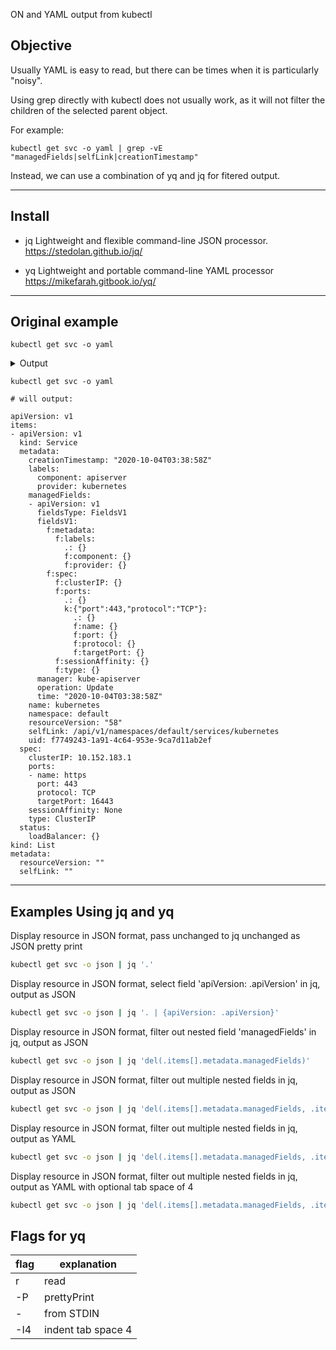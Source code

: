 ON and YAML output from kubectl


## Objective 
Usually YAML is easy to read, but there can be times when it is particularly "noisy".

Using grep directly with kubectl does not usually work, as it will not filter the children of the selected parent object.

For example:
```
kubectl get svc -o yaml | grep -vE "managedFields|selfLink|creationTimestamp"
```

Instead, we can use a combination of yq and jq for fitered output.

---

## Install 

* jq
  Lightweight and flexible command-line JSON processor.
  https://stedolan.github.io/jq/

* yq
  Lightweight and portable command-line YAML processor
  https://mikefarah.gitbook.io/yq/

---

## Original example


```
kubectl get svc -o yaml
```

<details><summary>Output</summary>
<p>

```
kubectl get svc -o yaml

# will output:

apiVersion: v1
items:
- apiVersion: v1
  kind: Service
  metadata:
    creationTimestamp: "2020-10-04T03:38:58Z"
    labels:
      component: apiserver
      provider: kubernetes
    managedFields:
    - apiVersion: v1
      fieldsType: FieldsV1
      fieldsV1:
        f:metadata:
          f:labels:
            .: {}
            f:component: {}
            f:provider: {}
        f:spec:
          f:clusterIP: {}
          f:ports:
            .: {}
            k:{"port":443,"protocol":"TCP"}:
              .: {}
              f:name: {}
              f:port: {}
              f:protocol: {}
              f:targetPort: {}
          f:sessionAffinity: {}
          f:type: {}
      manager: kube-apiserver
      operation: Update
      time: "2020-10-04T03:38:58Z"
    name: kubernetes
    namespace: default
    resourceVersion: "58"
    selfLink: /api/v1/namespaces/default/services/kubernetes
    uid: f7749243-1a91-4c64-953e-9ca7d11ab2ef
  spec:
    clusterIP: 10.152.183.1
    ports:
    - name: https
      port: 443
      protocol: TCP
      targetPort: 16443
    sessionAffinity: None
    type: ClusterIP
  status:
    loadBalancer: {}
kind: List
metadata:
  resourceVersion: ""
  selfLink: ""
```
</p>
</details>





```
kubectl get svc -o yaml

# will output:

apiVersion: v1
items:
- apiVersion: v1
  kind: Service
  metadata:
    creationTimestamp: "2020-10-04T03:38:58Z"
    labels:
      component: apiserver
      provider: kubernetes
    managedFields:
    - apiVersion: v1
      fieldsType: FieldsV1
      fieldsV1:
        f:metadata:
          f:labels:
            .: {}
            f:component: {}
            f:provider: {}
        f:spec:
          f:clusterIP: {}
          f:ports:
            .: {}
            k:{"port":443,"protocol":"TCP"}:
              .: {}
              f:name: {}
              f:port: {}
              f:protocol: {}
              f:targetPort: {}
          f:sessionAffinity: {}
          f:type: {}
      manager: kube-apiserver
      operation: Update
      time: "2020-10-04T03:38:58Z"
    name: kubernetes
    namespace: default
    resourceVersion: "58"
    selfLink: /api/v1/namespaces/default/services/kubernetes
    uid: f7749243-1a91-4c64-953e-9ca7d11ab2ef
  spec:
    clusterIP: 10.152.183.1
    ports:
    - name: https
      port: 443
      protocol: TCP
      targetPort: 16443
    sessionAffinity: None
    type: ClusterIP
  status:
    loadBalancer: {}
kind: List
metadata:
  resourceVersion: ""
  selfLink: ""
```

---


## Examples Using jq and yq


Display resource in JSON format, pass unchanged to jq unchanged as JSON pretty print
```bash
kubectl get svc -o json | jq '.'
```

Display resource in JSON format, select field 'apiVersion: .apiVersion' in jq, output as JSON
```bash
kubectl get svc -o json | jq '. | {apiVersion: .apiVersion}'
```

Display resource in JSON format, filter out nested field 'managedFields' in jq, output as JSON
```bash
kubectl get svc -o json | jq 'del(.items[].metadata.managedFields)'
```

Display resource in JSON format, filter out multiple nested fields in jq, output as JSON
```bash
kubectl get svc -o json | jq 'del(.items[].metadata.managedFields, .items[].metadata.selfLink, .items[].metadata.resourceVersion)'
```

Display resource in JSON format, filter out multiple nested fields in jq, output as YAML
```bash
kubectl get svc -o json | jq 'del(.items[].metadata.managedFields, .items[].metadata.selfLink, .items[].metadata.resourceVersion)' | yq r -P -
```

Display resource in JSON format, filter out multiple nested fields in jq, output as YAML with optional tab space of 4
```bash
kubectl get svc -o json | jq 'del(.items[].metadata.managedFields, .items[].metadata.selfLink, .items[].metadata.resourceVersion)' | yq r -P - -I4
```

##  Flags for yq

| flag | explanation        |
|------|--------------------|
| r    | read               |
| -P   | prettyPrint        |
| -    | from STDIN         |
| -I4  | indent tab space 4 |

